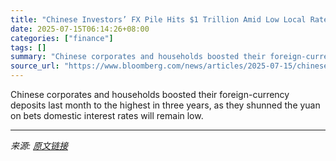 ```yaml
---
title: "Chinese Investors’ FX Pile Hits $1 Trillion Amid Low Local Rates"
date: 2025-07-15T06:14:26+08:00
categories: ["finance"]
tags: []
summary: "Chinese corporates and households boosted their foreign-currency deposits last month to the highest in three years, as they shunned the yuan on bets domestic interest rates will remain low."
source_url: "https://www.bloomberg.com/news/articles/2025-07-15/chinese-investors-fx-pile-hits-1-trillion-amid-low-local-rates"
---
```


Chinese corporates and households boosted their foreign-currency deposits last month to the highest in three years, as they shunned the yuan on bets domestic interest rates will remain low.

---

*来源: [原文链接](https://www.bloomberg.com/news/articles/2025-07-15/chinese-investors-fx-pile-hits-1-trillion-amid-low-local-rates)*
